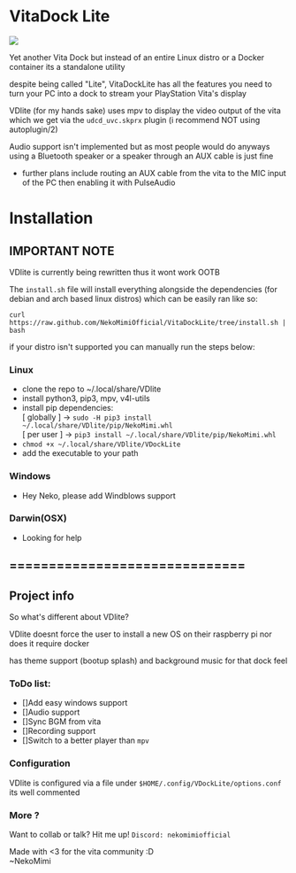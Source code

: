 # VitaDock Lite  
<img src="./teaser.png" align="center"/>

Yet another Vita Dock but instead of an entire Linux distro or a Docker container its a standalone utility  

despite being called "Lite", VitaDockLite has all the features you need to turn your PC into a dock to stream your PlayStation Vita's display  


VDlite (for my hands sake) uses mpv to display the video output of the vita which we get via the `udcd_uvc.skprx` plugin (i recommend NOT using autoplugin/2)  

Audio support isn't implemented but as most people would do anyways using a Bluetooth speaker or a speaker through an AUX cable is just fine  
* further plans include routing an AUX cable from the vita to the MIC input of the PC then enabling it with PulseAudio  


# Installation

## IMPORTANT NOTE  
VDlite is currently being rewritten thus it wont work OOTB  

The `install.sh` file will install everything alongside the dependencies (for debian and arch based linux distros) which can be easily ran like so:  
```
curl https://raw.github.com/NekoMimiOfficial/VitaDockLite/tree/install.sh | bash
```

if your distro isn't supported you can manually run the steps below:  
### Linux  
* clone the repo to ~/.local/share/VDlite  
* install python3, pip3, mpv, v4l-utils  
* install pip dependencies:  
[ globally ] -> `sudo -H pip3 install ~/.local/share/VDlite/pip/NekoMimi.whl`  
[ per user ] -> `pip3 install ~/.local/share/VDlite/pip/NekoMimi.whl`  
* `chmod +x ~/.local/share/VDlite/VDockLite`
* add the executable to your path  

### Windows  
* Hey Neko, please add Windblows support  

### Darwin(OSX)  
* Looking for help  

## ==============================

## Project info
So what's different about VDlite?  

VDlite doesnt force the user to install a new OS on their raspberry pi nor does it require docker  

has theme support (bootup splash) and background music for that dock feel  

### ToDo list:  
* []Add easy windows support  
* []Audio support  
* []Sync BGM from vita  
* []Recording support  
* []Switch to a better player than `mpv`  

### Configuration
VDlite is configured via a file under `$HOME/.config/VDockLite/options.conf` its well commented  


### More ?
Want to collab or talk? Hit me up! `Discord: nekomimiofficial`  

Made with <3 for the vita community :D  
~NekoMimi  
